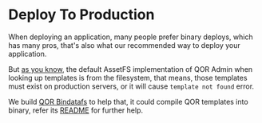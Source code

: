 # Deploy To Production

When deploying an application, many people prefer binary deploys, which has many pros, that's also what our recommended way to deploy your application.

But [as you know](/admin/theming_and_customization.md#view-paths), the default AssetFS implementation of QOR Admin when looking up templates is from the filesystem, that means, those templates must exist on production servers, or it will cause `template not found` error.

We build [QOR Bindatafs](https://github.com/qor/bindatafs) to help that, it could compile QOR templates into binary, refer its [README](https://github.com/qor/bindatafs#README) for further help.
